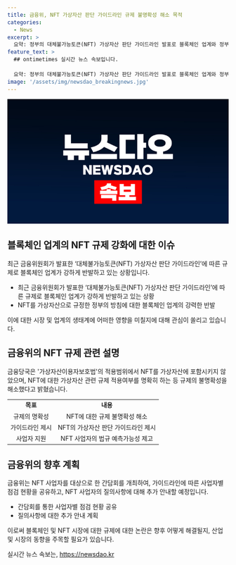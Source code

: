 ```yaml
---
title: 금융위, NFT 가상자산 판단 가이드라인 규제 불명확성 해소 목적
categories:
  - News
excerpt: >
  요약: 정부의 대체불가능토큰(NFT) 가상자산 판단 가이드라인 발표로 블록체인 업계와 정부 간 갈등이 확대되고 있습니다. 금융당국은 NFT에 대한 규제적용 여부를 명확히하고, 이용자 보호를 강화하기 위해 NFT의 가상자산 판단 기준을 제공했습니다. 이에 따라 국내 NFT 업체들은 관련 인증과 인력을 확보해야 할 처지에 놓였으며, 관련 간담회를 통해 사업자별 점검 현황을 공유하고 질의사항에 대한 추가 안내를 예고하고 있습니다.
feature_text: >
  ## ontimetimes 실시간 뉴스 속보입니다.

  요약: 정부의 대체불가능토큰(NFT) 가상자산 판단 가이드라인 발표로 블록체인 업계와 정부 간 갈등이 확대되고 있습니다. 금융당국은 NFT에 대한 규제적용 여부를 명확히하고, 이용자 보호를 강화하기 위해 NFT의 가상자산 판단 기준을 제공했습니다. 이에 따라 국내 NFT 업체들은 관련 인증과 인력을 확보해야 할 처지에 놓였으며, 관련 간담회를 통해 사업자별 점검 현황을 공유하고 질의사항에 대한 추가 안내를 예고하고 있습니다.
image: '/assets/img/newsdao_breakingnews.jpg'
---
```


<p><img src="/assets/img/newsdao_breakingnews.jpg" alt="ontimetimes 속보" /></p>

<h2 data-ke-size="size26">블록체인 업계의 NFT 규제 강화에 대한 이슈</h2>

<p data-ke-size="size16">최근 금융위원회가 발표한 ‘대체불가능토큰(NFT) 가상자산 판단 가이드라인’에 따른 규제로 블록체인 업계가 강하게 반발하고 있는 상황입니다.</p>

<ul>
  <li>최근 금융위원회가 발표한 ‘대체불가능토큰(NFT) 가상자산 판단 가이드라인’에 따른 규제로 블록체인 업계가 강하게 반발하고 있는 상황</li>
  <li>NFT를 가상자산으로 규정한 정부의 방침에 대한 블록체인 업계의 강력한 반발</li>
</ul>

<p data-ke-size="size16">이에 대한 시장 및 업계의 생태계에 어떠한 영향을 미칠지에 대해 관심이 쏠리고 있습니다.</p>

<h2 data-ke-size="size26">금융위의 NFT 규제 관련 설명</h2>

<p data-ke-size="size16">금융당국은 '가상자산이용자보호법'의 적용범위에서 NFT를 가상자산에 포함시키지 않았으며, NFT에 대한 가상자산 관련 규제 적용여부를 명확히 하는 등 규제의 불명확성을 해소했다고 밝혔습니다.</p>

<table>
  <tr>
    <td style="text-align: center; height: 17px;"><b>목표</b></td>
    <td style="text-align: center; height: 17px;"><b>내용</b></td>
  </tr>
  <tr>
    <td style="text-align: center; height: 17px;">규제의 명확성</td>
    <td style="text-align: center; height: 17px;">NFT에 대한 규제 불명확성 해소</td>
  </tr>
  <tr>
    <td style="text-align: center; height: 17px;">가이드라인 제시</td>
    <td style="text-align: center; height: 17px;">NFT의 가상자산 판단 가이드라인 제시</td>
  </tr>
  <tr>
    <td style="text-align: center; height: 17px;">사업자 지원</td>
    <td style="text-align: center; height: 17px;">NFT 사업자의 법규 예측가능성 제고</td>
  </tr>
</table>

<h2 data-ke-size="size26">금융위의 향후 계획</h2>

<p data-ke-size="size16">금융위는 NFT 사업자를 대상으로 한 간담회를 개최하여, 가이드라인에 따른 사업자별 점검 현황을 공유하고, NFT 사업자의 질의사항에 대해 추가 안내할 예정입니다.</p>

<ul>
  <li>간담회를 통한 사업자별 점검 현황 공유</li>
  <li>질의사항에 대한 추가 안내 계획</li>
</ul>

<p data-ke-size="size16">이로써 블록체인 및 NFT 시장에 대한 규제에 대한 논란은 향후 어떻게 해결될지, 산업 및 시장의 동향을 주목할 필요가 있습니다.</p>
실시간 뉴스 속보는, <a href="https://newsdao.kr" rel="dofollow">https://newsdao.kr</a>


